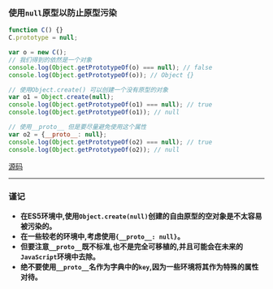 ### 使用`null`原型以防止原型污染

```javascript
function C() {}
C.prototype = null;

var o = new C();
// 我们得到的依然是一个对象
console.log(Object.getPrototypeOf(o) === null); // false
console.log(Object.getPrototypeOf(o)); // Object {}

// 使用Object.create() 可以创建一个没有原型的对象
var o1 = Object.create(null);
console.log(Object.getPrototypeOf(o1) === null); // true
console.log(Object.getPrototypeOf(o1)); // null

// 使用__proto__ 但是要尽量避免使用这个属性
var o2 = {__proto__: null};
console.log(Object.getPrototypeOf(o2) === null); // true
console.log(Object.getPrototypeOf(o2)); // null
```
[源码](item44/demo.js)

------

### 谨记
+ **在ES5环境中,使用`Object.create(null)`创建的自由原型的空对象是不太容易被污染的。**
+ **在一些较老的环境中,考虑使用`{__proto__: null}`。**
+ **但要注意`__proto__`既不标准,也不是完全可移植的,并且可能会在未来的`JavaScript`环境中去除。**
+ **绝不要使用`__proto__`名作为字典中的`key`,因为一些环境将其作为特殊的属性对待。**